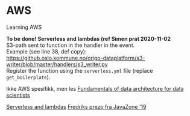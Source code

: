 # AWS
Learning AWS

**To be done! Serverless and lambdas (ref Simen prat 2020-11-02**  
S3-path sent to function in the handler in the event.  
Example (see line 38, def copy):  
https://github.oslo.kommune.no/origo-dataplatform/s3-writer/blob/master/handlers/s3_writer.py  
Register the function using the `serverless.yml` file (replace `get_boilerplate`).  
  
Ikke AWS spesifikk, men les [Fundamentals of data architecture for data scientists](https://towardsdatascience.com/fundamentals-of-data-architecture-to-help-data-scientists-understand-architectural-diagrams-better-7bd26de41c66)  

[Serverless and lambdas](https://www.serverless.com/aws-lambda) 
[Fredriks prezo fra JavaZone '19](https://github.com/fredriv/serverless-lambda-workshop)  
